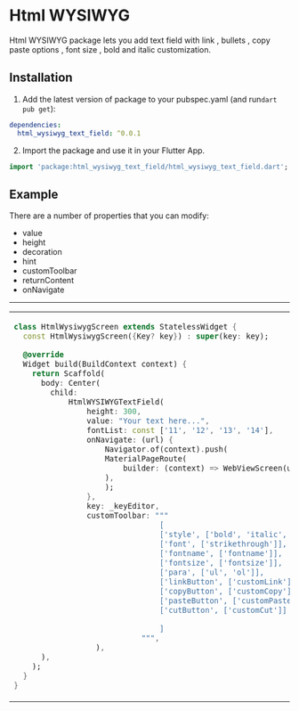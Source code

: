 # Html WYSIWYG

Html WYSIWYG package lets you add text field with link , bullets , copy paste options , font size , bold and italic customization.

## Installation

1. Add the latest version of package to your pubspec.yaml (and run`dart pub get`):

```yaml
dependencies:
  html_wysiwyg_text_field: ^0.0.1
```

2. Import the package and use it in your Flutter App.

```dart
import 'package:html_wysiwyg_text_field/html_wysiwyg_text_field.dart';
```

## Example

There are a number of properties that you can modify:

- value
- height
- decoration
- hint
- customToolbar
- returnContent
- onNavigate

<hr>

<table>
<tr>
<td>

```dart
class HtmlWysiwygScreen extends StatelessWidget {
  const HtmlWysiwygScreen({Key? key}) : super(key: key);

  @override
  Widget build(BuildContext context) {
    return Scaffold(
      body: Center(
        child: 
            HtmlWYSIWYGTextField(
                height: 300,
                value: "Your text here...",
                fontList: const ['11', '12', '13', '14'],
                onNavigate: (url) {
                    Navigator.of(context).push(
                    MaterialPageRoute(
                        builder: (context) => WebViewScreen(url: url),
                    ),
                    );
                },
                key: _keyEditor,
                customToolbar: """
                                [
                                ['style', ['bold', 'italic', 'underline', 'clear']],
                                ['font', ['strikethrough']],
                                ['fontname', ['fontname']],
                                ['fontsize', ['fontsize']],
                                ['para', ['ul', 'ol']],
                                ['linkButton', ['customLink']],
                                ['copyButton', ['customCopy']],
                                ['pasteButton', ['customPaste']],
                                ['cutButton', ['customCut']]

                                ]
                            """,
                  ),
      ),
    );
  }
}
```

</td>
<td>
<img  src="https://github.com/user-attachments/assets/ae1bf733-46a0-4ca4-9019-b1a1ebda8224"  alt="" height= 70 width=70> 
</td>
</tr>
</table>

